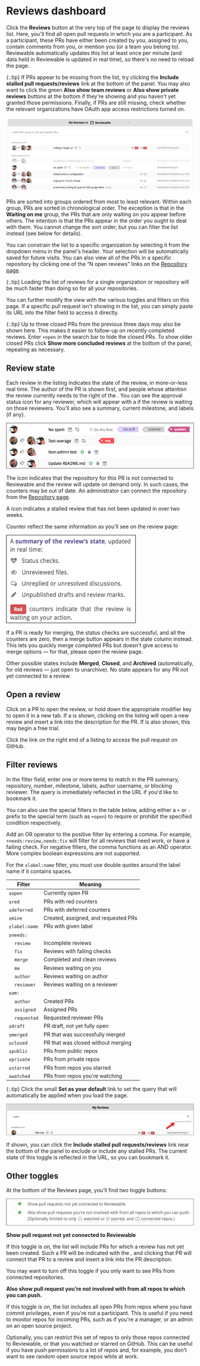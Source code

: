 
# Reviews dashboard

Click the **Reviews** button at the very top of the page to display the reviews list. Here, you'll find all open pull requests in which you are a participant. As a participant, these PRs have either been created by you, assigned to you, contain comments from you, or mention you (or a team you belong to).  Reviewable automatically updates this list at least once per minute (and data held in Reviewable is updated in real time), so there's no need to reload the page.

{:.tip}
If PRs appear to be missing from the list, try clicking the **Include stalled pull requests/reviews** link at the bottom of the panel. You may also want to click the green **Also show team reviews** or **Also show private reviews** buttons at the bottom if they're showing and you haven't yet granted those permissions. Finally, if PRs are still missing, check whether the relevant organizations have OAuth app access restrictions turned on.

![reviewable reviews list](images/reviews_4.png)

PRs are sorted into groups ordered from most to least relevant. Within each group, PRs are sorted in chronological order. The exception is that in the **Waiting on me** group, the PRs that are only waiting on you appear before others. The intention is that the PRs appear in the order you ought to deal with them. You cannot change the sort order, but you can filter the list instead (see below for details).

You can constrain the list to a specific organization by selecting it from the dropdown menu in the panel's header.  Your selection will be automatically saved for future visits.  You can also view all of the PRs in a specific repository by clicking one of the “N open reviews” links on the [Repository page](repositories.md).

{:.tip}
Loading the list of reviews for a single organization or repository will be much faster than doing so for all your repositories.

You can further modify the view with the various toggles and filters on this page.  If a specific pull request isn't showing in the list, you can simply paste its URL into the filter field to access it directly.

{:.tip}
Up to three closed PRs from the previous three days may also be shown here. This makes it easier to follow-up on recently completed reviews. Enter `+open` in the search bar to hide the closed PRs.  To show older closed PRs click **Show more concluded reviews** at the bottom of the panel, repeating as necessary.


## Review state

Each review in the listing indicates the state of the review, in more-or-less real time.  The author of the PR is shown first, and people whose attention the review currently needs to the right of the <i class="fa fa-hand-o-right"></i>. You can see the approval status icon for any reviewer, which will appear with a <i class="fa fa-circle" style="color: #D87D7C"></i> if the review is waiting on those reviewers. You’ll also see a summary, current milestone, and labels (if any).

![reviews list](images/reviews_10.png)

The <i class="fa fa-chain-broken" style="color: #7D8084"></i> icon indicates that the repository for this PR is not connected to Reviewable and the review will update on demand only. In such cases, the counters may be out of date. An administrator can connect the repository from the [Repository page](repositories.md).

A <i class="fa fa-calendar-times-o" style="color: #7D8084"></i> icon indicates a stalled review that has not been updated in over two weeks.

Counter reflect the same information as you'll see on the review page:

![reviewable review state](images/reviews_5.png)

If a PR is ready for merging, the status checks are successful, and all the counters are zero, then a merge button appears in the state column instead.  This lets you quickly merge completed PRs but doesn't give access to merge options — for that, please open the review page.

Other possible states include **Merged**, **Closed**, and **Archived** (automatically, for old reviews — just open to unarchive). No state appears for any PR not yet connected to a review.

<a id="open-review"></a>

## Open a review

Click on a PR to open the review, or hold down the appropriate modifier key to open it in a new tab.  If a <i class="fa fa-plus-circle" style="color: #85C88B"></i> is shown, clicking on the listing will open a new review and insert a link into the description for the PR. If <i class="fa fa-lock" style="color: #7D8084"></i> is also shown, this may begin a free trial.

Click the link on the right end of a listing to access the pull request on GitHub.

## Filter reviews

In the filter field, enter one or more terms to match in the PR summary, repository, number, milestone, labels, author username, or blocking reviewer.  The query is immediately reflected in the URL if you'd like to bookmark it.

You can also use the special filters in the table below, adding either a `+` or `-` prefix to the special term (such as `+open`) to require or prohibit the specified condition respectively.

Add an OR operator to the positive filter by entering a comma. For example, `+needs:review,needs:fix` will filter for all reviews that need work, or have a failing check. For negative filters, the comma functions as an AND operator. More complex boolean expressions are not supported.

For the <code>±label:<i>name</i></code> filter, you must use double quotes around the label name if it contains spaces.

Filter | Meaning
-----|---------
`±open` | Currently open PR
`±red` | PRs with red counters
`±deferred` | PRs with deferred counters
`±mine` | Created, assigned, and requested PRs
<code>±label:<i>name</i></code> | PRs with given label
`±needs:` | &nbsp;
&nbsp;&nbsp;&nbsp; `review` | Incomplete reviews
&nbsp;&nbsp;&nbsp; `fix` | Reviews with failing checks
&nbsp;&nbsp;&nbsp; `merge` | Completed and clean reviews
&nbsp;&nbsp;&nbsp; `me` | Reviews waiting on you
&nbsp;&nbsp;&nbsp; `author` | Reviews waiting on author
&nbsp;&nbsp;&nbsp; `reviewer` | Reviews waiting on a reviewer
`±am:` | &nbsp;
&nbsp;&nbsp;&nbsp; `author` | Created PRs
&nbsp;&nbsp;&nbsp; `assigned` | Assigned PRs
&nbsp;&nbsp;&nbsp; `requested` | Requested reviewer PRs
`±draft` | PR draft, not yet fully open
`±merged` | PR that was successfully merged
`±closed` | PR that was closed without merging
`±public` | PRs from public repos
`±private` | PRs from private repos
`±starred` | PRs from repos you starred
`±watched` | PRs from repos you're watching

{:.tip}
Click the small **Set as your default** link to set the query that will automatically be applied when you load the page.

![reviewable filter field](images/reviews_6.png)

If shown, you can click the **Include stalled pull requests/reviews** link near the bottom of the panel to exclude or include any stalled PRs.  The current state of this toggle is reflected in the URL, so you can bookmark it.

## Other toggles

At the bottom of the Reviews page, you’ll find two toggle buttons:

![reviewable reviews list toggles](images/reviews_14.png)

**Show pull request not yet connected to Reviewable**

If this toggle is on, the list will include PRs for which a review has not yet been created. Such a PR will be indicated with the <i class="fa fa-plus-circle" style="color: #85C88B"></i>, and clicking that PR will connect that PR to a review and insert a link into the PR description.

You may want to turn off this toggle if you only want to see PRs from connected repositories.

**Also show pull request you’re not involved with from all repos to which you can push.**

If this toggle is on, the list includes all open PRs from repos where you have commit privileges, even if you're not a participant.  This is useful if you need to monitor repos for incoming PRs, such as if you're a manager, or an admin on an open source project.

Optionally, you can restrict this set of repos to only those repos connected to Reviewable, or that you watched or starred on GitHub. This can be useful if you have push permissions to a lot of repos and, for example, you don’t want to see random open source repos while at work.
